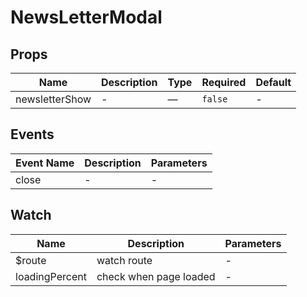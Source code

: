 # NewsLetterModal

## Props

<!-- @vuese:NewsLetterModal:props:start -->
|Name|Description|Type|Required|Default|
|---|---|---|---|---|
|newsletterShow|-|—|`false`|-|

<!-- @vuese:NewsLetterModal:props:end -->


## Events

<!-- @vuese:NewsLetterModal:events:start -->
|Event Name|Description|Parameters|
|---|---|---|
|close|-|-|

<!-- @vuese:NewsLetterModal:events:end -->


## Watch

<!-- @vuese:NewsLetterModal:watch:start -->
|Name|Description|Parameters|
|---|---|---|
|$route|watch route|-|
|loadingPercent|check when page loaded|-|

<!-- @vuese:NewsLetterModal:watch:end -->


